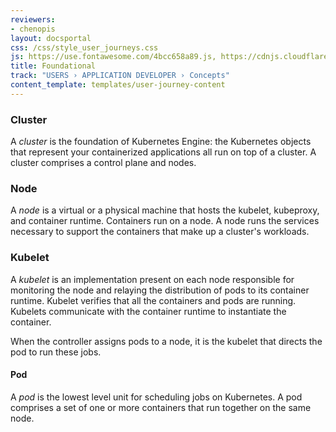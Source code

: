 ```yaml
---
reviewers:
- chenopis
layout: docsportal
css: /css/style_user_journeys.css
js: https://use.fontawesome.com/4bcc658a89.js, https://cdnjs.cloudflare.com/ajax/libs/prefixfree/1.0.7/prefixfree.min.js, https://cloud.google.com/js/embed.min.js
title: Foundational
track: "USERS › APPLICATION DEVELOPER › Concepts"
content_template: templates/user-journey-content
---
```


### Cluster

A _cluster_ is the foundation of Kubernetes Engine: the Kubernetes objects that represent your containerized applications all run on top of a cluster. A cluster comprises a control plane and nodes.

### Node

A _node_ is a virtual or a physical machine that hosts the kubelet, kubeproxy, and container runtime. Containers run on a node. A node runs the services necessary to support the containers that make up a cluster's workloads.


### Kubelet

A _kubelet_ is an implementation present on each node responsible for monitoring the node and relaying the distribution of pods to its container runtime. Kubelet verifies that all the containers and pods are running. Kubelets communicate with the container runtime to instantiate the container.

When the controller assigns pods to a node, it is the kubelet that directs the pod to run these jobs.



#### Pod

A _pod_ is the lowest level unit for scheduling jobs on Kubernetes. A pod comprises a set of one or more containers that run together on the same node.
